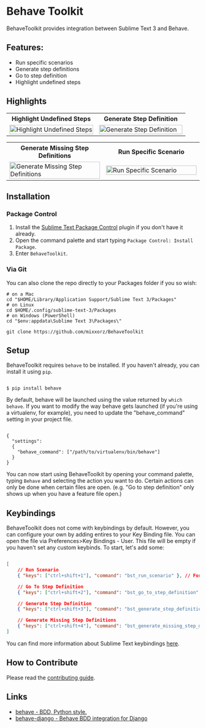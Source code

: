 # Behave Toolkit
BehaveToolkit provides integration between Sublime Text 3 and Behave.

## Features:

* Run specific scenarios
* Generate step definitions
* Go to step definition
* Highlight undefined steps

## Highlights

<table>
    <tr>
        <th>Highlight Undefined Steps</th>
        <th>Generate Step Definition</th>
    </tr>
    <tr>
        <td width="50%">
            <a href="http://zippy.gfycat.com/NiceBlackandwhiteGreyhounddog.webm">
                <img src="http://fat.gfycat.com/NiceBlackandwhiteGreyhounddog.gif" alt="Highlight Undefined Steps" style="max-width:100%;" width="100%">
            </a>
        </td>
        <td width="50%">
            <a href="http://zippy.gfycat.com/CalmWarmheartedBufflehead.webm">
                <img src="http://giant.gfycat.com/CalmWarmheartedBufflehead.gif" alt="Generate Step Definition" style="max-width:100%;" width="100%">
            </a>
        </td>
    </tr>
</table>
<table>
    <tr>
        <th>Generate Missing Step Definitions</th>
        <th>Run Specific Scenario</th>
    </tr>
    <tr>
        <td width="50%">
            <a href="http://zippy.gfycat.com/InferiorIllinformedClingfish.webm">
                <img src="http://giant.gfycat.com/InferiorIllinformedClingfish.gif" alt="Generate Missing Step Definitions" style="max-width:100%;" width="100%">
            </a>
        </td>
        <td width="50%">
            <a href="http://zippy.gfycat.com/ScrawnyNegligibleAlligator.webm">
                <img src="http://giant.gfycat.com/ScrawnyNegligibleAlligator.gif" alt="Run Specific Scenario" style="max-width:100%;" width="100%">
            </a>
        </td>
    </tr>
</table>

## Installation

### Package Control

1. Install the [Sublime Text Package Control](https://packagecontrol.io/) plugin if you don't have it already.
2. Open the command palette and start typing `Package Control: Install Package`.
3. Enter `BehaveToolkit`.

### Via Git

You can also clone the repo directly to your Packages folder if you so wish:

```
# on a Mac
cd "$HOME/Library/Application Support/Sublime Text 3/Packages"
# on Linux
cd $HOME/.config/sublime-text-3/Packages
# on Windows (PowerShell)
cd "$env:appdata\Sublime Text 3\Packages\"

git clone https://github.com/mixxorz/BehaveToolkit
```

## Setup

BehaveToolkit requires `behave` to be installed. If you haven't already, you can install it using `pip`.

```

$ pip install behave

```

By default, behave will be launched using the value returned by `which behave`. If you want to modify the way behave gets launched (if you're using a virtualenv, for example), you need to update the "behave_command" setting in your project file.

```

{
  "settings":
  {
    "behave_command": ["/path/to/virtualenv/bin/behave"]
  }
}

```

You can now start using BehaveToolkit by opening your command palette, typing `Behave` and selecting the action you want to do. Certain actions can only be done when certain files are open. (e.g. "Go to step definition" only shows up when you have a feature file open.)

## Keybindings

BehaveToolkit does not come with keybindings by default. However, you can configure your own by adding entires to your Key Binding file. You can open the file via Preferences>Key Bindings - User. This file will be empty if you haven't set any custom keybinds. To start, let's add some:

```json

[
    // Run Scenario
    { "keys": ["ctrl+shift+1"], "command": "bst_run_scenario" }, // For running scenarios

    // Go To Step Definition
    { "keys": ["ctrl+shift+2"], "command": "bst_go_to_step_definition" },

    // Generate Step Definition
    { "keys": ["ctrl+shift+3"], "command": "bst_generate_step_definition" },

    // Generate Missing Step Definitions
    { "keys": ["ctrl+shift+4"], "command": "bst_generate_missing_step_definitions" },
]

```

You can find more information about Sublime Text keybindings [here](http://docs.sublimetext.info/en/latest/customization/key_bindings.html).

## How to Contribute

Please read the [contributing guide](CONTRIBUTING.md).

## Links

* [behave - BDD, Python style.](https://github.com/behave/behave) 
* [behave-django - Behave BDD integration for Django](https://github.com/mixxorz/behave-django)

